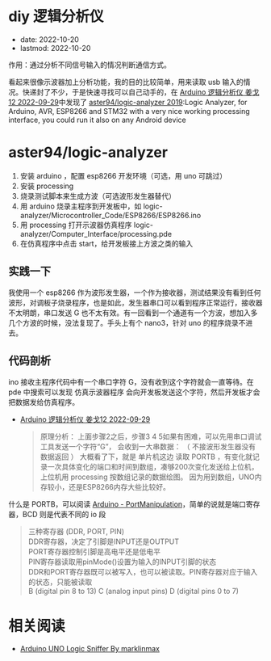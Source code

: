 # diy 逻辑分析仪
- date: 2022-10-20
- lastmod: 2022-10-20

作用：通过分析不同信号输入的情况判断通信方式。

看起来很像示波器加上分析功能，我的目的比较简单，用来读取 usb 输入的情况。快递封了不少，于是快速寻找可以自己动手的，在 [Arduino 逻辑分析仪 姜戈12 2022-09-29](https://blog.csdn.net/jiangge12/article/details/127001601)中发现了  [aster94/logic-analyzer 2019](https://github.com/aster94/logic-analyzer):Logic Analyzer, for Arduino, AVR, ESP8266 and STM32 with a very nice working processing interface, you could run it also on any Android device

# aster94/logic-analyzer

1. 安装 arduino ，配置 esp8266 开发环境（可选，用 uno 可跳过）
2. 安装 processing
3. 烧录测试脚本来生成方波（可选波形发生器替代）
4. 用 arduino 烧录主程序到开发板中，如 logic-analyzer/Microcontroller_Code/ESP8266/ESP8266.ino
5. 用 processing 打开示波器仿真程序 logic-analyzer/Computer_Interface/processing.pde
6. 在仿真程序中点击 start，给开发板接上方波之类的输入

## 实践一下

我使用一个 esp8266 作为波形发生器，一个作为接收器，测试结果没有看到任何波形，对调板子烧录程序，也是如此，发生器串口可以看到程序正常运行，接收器不太明朗，串口发送 G 也不太有效。有一回看到一个通道有一个方波，想加入多几个方波的时候，没法复现了。手头上有个 nano3，针对 uno 的程序烧录不进去。

## 代码剖析

ino 接收主程序代码中有一个串口字符 G，没有收到这个字符就会一直等待。在 pde 中搜索可以发现 仿真示波器程序 会向开发板发送这个字符，然后开发板才会把数据发给仿真程序。

- [Arduino 逻辑分析仪 姜戈12 2022-09-29](https://blog.csdn.net/jiangge12/article/details/127001601)
    > 原理分析：
    上面步骤2之后，步骤3 4 5如果有困难，可以先用串口调试工具发送一个字符“G”， 会收到一大串数据： （ 不接波形发生器没有数据返回 ）
    大概看了下，就是 单片机这边 读取 PORTB ，有变化就记录一次具体变化的端口和时间到数组，凑够200次变化发送给上位机，上位机用 processing 按数组记录的数据绘图。
    因为用到数组，UNO内存较小，还是ESP8266内存大些比较好。

什么是 PORTB，可以阅读 [Arduino - PortManipulation](https://docs.arduino.cc/hacking/software/PortManipulation)，简单的说就是端口寄存器，BCD 则是代表不同的 io 段
> 三种寄存器 (DDR, PORT, PIN)  
    DDR寄存器，决定了引脚是INPUT还是OUTPUT  
    PORT寄存器控制引脚是高电平还是低电平  
    PIN寄存器读取用pinMode()设置为输入的INPUT引脚的状态  
    DDR和PORT寄存器既可以被写入，也可以被读取。PIN寄存器对应于输入的状态，只能被读取  
    B (digital pin 8 to 13)
    C (analog input pins)
    D (digital pins 0 to 7)

# 相关阅读

- [Arduino UNO Logic Sniffer By marklinmax](https://www.instructables.com/Arduino-UNO-Logic-Sniffer/)